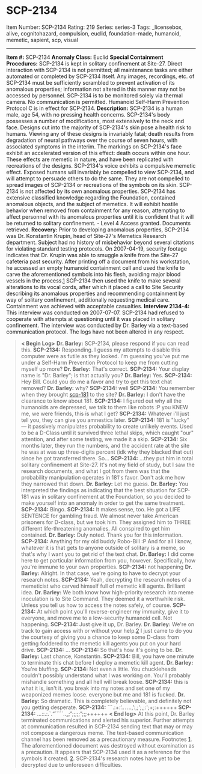 # SCP-2134
Item Number: SCP-2134
Rating: 219
Series: series-3
Tags: _licensebox, alive, cognitohazard, compulsion, euclid, foundation-made, humanoid, memetic, sapient, scp, visual

---

**Item #:** SCP-2134
**Anomaly Class:** Euclid
**Special Containment Procedures:** SCP-2134 is kept in solitary confinement at Site-27. Direct interaction with SCP-2134 is not permitted; all maintenance tasks are either automated or completed by SCP-2134 itself. Any images, recordings, etc. of SCP-2134 must be sufficiently scrambled to prevent activation of its anomalous properties; information not altered in this manner may not be accessed by personnel. SCP-2134 is to be monitored solely via thermal camera. No communication is permitted.
Humanoid Self-Harm Prevention Protocol C is in effect for SCP-2134.
**Description:** SCP-2134 is a human male, age 54, with no pressing health concerns. SCP-2134's body possesses a number of modifications, most extensively to the neck and face.
Designs cut into the majority of SCP-2134's skin pose a health risk to humans. Viewing any of these designs is invariably fatal; death results from degradation of neural pathways over the course of seven hours, with associated symptoms in the interim. The markings on SCP-2134's face exhibit an accelerated version of this effect: death occurs within one hour. These effects are memetic in nature, and have been replicated with recreations of the designs.
SCP-2134's voice exhibits a compulsive memetic effect. Exposed humans will invariably be compelled to view SCP-2134, and will attempt to persuade others to do the same. They are not compelled to spread images of SCP-2134 or recreations of the symbols on its skin.
SCP-2134 is not affected by its own anomalous properties.
SCP-2134 has extensive classified knowledge regarding the Foundation, contained anomalous objects, and the subject of memetics. It will exhibit hostile behavior when removed from containment for any reason, attempting to affect personnel with its anomalous properties until it is confident that it will be returned to solitary confinement.
\- Level 4 Access granted. Documents retrieved.
**Recovery:** Prior to developing anomalous properties, SCP-2134 was Dr. Konstantin Krupin, head of Site-27's Memetics Research department. Subject had no history of misbehavior beyond several citations for violating standard testing protocols.
On 2007-04-19, security footage indicates that Dr. Krupin was able to smuggle a knife from the Site-27 cafeteria past security. After printing off a document from his workstation, he accessed an empty humanoid containment cell and used the knife to carve the aforementioned symbols into his flesh, avoiding major blood vessels in the process.[1](javascript:;) SCP-2134 then used the knife to make several alterations to its vocal cords, after which it placed a call to Site Security describing its anomalous properties and recommending containment by way of solitary confinement, additionally requesting medical care. Containment was achieved with acceptable casualties.
**Interview 2134-4:** This interview was conducted on 2007-07-07. SCP-2134 had refused to cooperate with attempts at questioning until it was placed in solitary confinement. The interview was conducted by Dr. Barley via a text-based communication protocol. The logs have not been altered in any respect.
> **< Begin Log>**
> **Dr. Barley:** SCP-2134, please respond if you can read this.
> **SCP-2134:** Responding. I guess my attempts to disable this computer were as futile as they looked. I'm guessing you've put me under a Self-Harm Prevention Protocol to keep me from cutting myself up more?
> **Dr. Barley:** That's correct.
> **SCP-2134:** Your display name is "Dr. Barley"; is that actually you?
> **Dr. Barley:** Yes.
> **SCP-2134:** Hey Bill. Could you do me a favor and try to get this text chat removed?
> **Dr. Barley:** why?
> **SCP-2134:** well
> **SCP-2134:** You remember when they brought [scp-181](/scp-181) to the site?
> **Dr. Barley:** I don't have the clearance to know about 181.
> **SCP-2134:** I figured out why all the humanoids are depressed, we talk to them like robots :P you KNEW me, we were friends, this is what I get?
> **SCP-2134:** Whatever i'll just tell you, they can give you amnestics later.
> **SCP-2134:** 181 is "lucky" — it passively manipulates probability to create unlikely events. Used to be a D-Class until it survived three lethal skips, which caught "our" attention, and after some testing, we made it a skip.
> **SCP-2134:** Six months later, they run the numbers, and the accident rate at the site he was at was up three-digits percent (idk why they blacked that out) since he got transferred there. So…
> **SCP-2134:** …they put him in total solitary confinement at Site-27. It's not my field of study, but I saw the research documents, and what I got from them was that the probability manipulation operates in 181's favor. Don't ask me how they narrowed that down.
> **Dr. Barley:** Let me guess.
> **Dr. Barley:** You interpreted the findings as indicating that the best situation for SCP-181 was in solitary confinement at the Foundation, so you decided to make yourself into an anomaly in order to get the same treatment.
> **SCP-2134:** Bingo.
> **SCP-2134:** It makes sense, too. He got a LIFE SENTENCE for gambling fraud. We almost never take American prisoners for D-class, but we took him. They assigned him to THREE different life-threatening anomalies. All conspired to get him contained.
> **Dr. Barley:** Duly noted. Thank you for this information.
> **SCP-2134:** Anything for my old buddy Robo-Bill :P And for all I know, whatever it is that gets to anyone outside of solitary is a meme, so that's why I want you to get rid of the text chat.
> **Dr. Barley:** I did come here to get particular information from you, however. Specifically, how you're immune to your own properties.
> **SCP-2134:** not happening
> **Dr. Barley:** Alright. In that case, we're going to have to decrypt your research notes.
> **SCP-2134:** Yeah, decrypting the research notes of a memeticist who carved himself full of memetic kill agents. Brilliant idea.
> **Dr. Barley:** We both know how high-priority research into meme inoculation is to Site Command. They deemed it a worthwhile risk. Unless you tell us how to access the notes safely, of course.
> **SCP-2134:** At which point you'll reverse-engineer my immunity, give it to everyone, and move me to a low-security humanoid cell. Not happening.
> **SCP-2134:** Just give it up, Dr. Barley.
> **Dr. Barley:** We're on track to gain access with or without your help.[2](javascript:;) I just came to do you the courtesy of giving you a chance to keep some D-class from getting foddered to the memetic kill agents you put on your hard drive.
> **SCP-2134:** …
> **SCP-2134:** So that's how it's going to be.
> **Dr. Barley:** Last chance, Konstantin.
> **SCP-2134:** Bill, you have one minute to terminate this chat before I deploy a memetic kill agent.
> **Dr. Barley:** You're bluffing.
> **SCP-2134:** Not even a little. You chuckleheads couldn't possibly understand what I was working on. You'll probably mishandle something and all hell will break loose.
> **SCP-2134:** this is what it is, isn't it. you break into my notes and set one of my weaponized memes loose. everyone but me and 181 is fucked.
> **Dr. Barley:** So dramatic. This is completely believable, and definitely not you getting desperate.
> **SCP-2134:** ```.:+:‘..`.`...,’:,;';,;:';+;:++++++
> **SCP-2134:** ...::.:.`.“`````..„;”;;;;;”;;;++++++
> **< End log>**
At this point, Dr. Barley terminated communications and alerted his superior. Further attempts at communication resulted in SCP-2134 sending text that may or may not compose a dangerous meme. The text-based communication channel has been removed as a precautionary measure.
Footnotes
[1](javascript:;). The aforementioned document was destroyed without examination as a precaution. It appears that SCP-2134 used it as a reference for the symbols it created.
[2](javascript:;). SCP-2134's research notes have yet to be decrypted due to unforeseen difficulties.